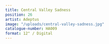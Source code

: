 ```yaml
---
title: Central Valley Sadness
position: 26
artist: Adeptus
image: "/uploads/central-valley-sadness.jpg"
catalogue-number: HA009
format: 12" / Digital
---
```


